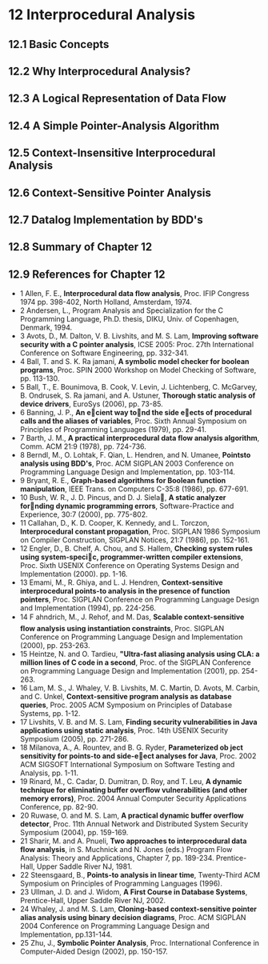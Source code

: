 # 12 Interprocedural Analysis
## 12.1 Basic Concepts  
## 12.2 Why Interprocedural Analysis?
## 12.3 A Logical Representation of Data Flow  
## 12.4 A Simple Pointer-Analysis Algorithm
## 12.5 Context-Insensitive Interprocedural Analysis
## 12.6 Context-Sensitive Pointer Analysis
## 12.7 Datalog Implementation by BDD's
## 12.8 Summary of Chapter 12
## 12.9 References for Chapter 12

- 1 Allen, F. E., **Interprocedural data flow analysis**, Proc. IFIP Congress 1974 pp. 398-402, North Holland, Amsterdam, 1974.
- 2 Andersen, L., Program Analysis and Specialization for the C Programming Language, Ph.D. thesis, DIKU, Univ. of Copenhagen, Denmark, 1994.
- 3 Avots, D., M. Dalton, V. B. Livshits, and M. S. Lam, **Improving software security with a C pointer analysis**, ICSE 2005: Proc. 27th International Conference on Software Engineering, pp. 332-341.
- 4 Ball, T. and S. K. Ra jamani, **A symbolic model checker for boolean programs**, Proc. SPIN 2000 Workshop on Model Checking of Software, pp. 113-130.
- 5 Ball, T., E. Bounimova, B. Cook, V. Levin, J. Lichtenberg, C. McGarvey, B. Ondrusek, S. Ra jamani, and A. Ustuner, **Thorough static analysis of device drivers**, EuroSys (2006), pp. 73-85.
- 6 Banning, J. P., **An ecient way tond the side eects of procedural calls and the aliases of variables**, Proc. Sixth Annual Symposium on Principles of Programming Languages (1979), pp. 29-41.
- 7 Barth, J. M., **A practical interprocedural data flow analysis algorithm**, Comm. ACM 21:9 (1978), pp. 724-736.
- 8 Berndl, M., O. Lohtak, F. Qian, L. Hendren, and N. Umanee, **Pointsto analysis using BDD's**, Proc. ACM SIGPLAN 2003 Conference on Programming Language Design and Implementation, pp. 103-114.
- 9 Bryant, R. E., **Graph-based algorithms for Boolean function manipulation**, IEEE Trans. on Computers C-35:8 (1986), pp. 677-691.
- 10 Bush, W. R., J. D. Pincus, and D. J. Siela, **A static analyzer fornding dynamic programming errors**, Software-Practice and Experience, 30:7 (2000), pp. 775-802.
- 11 Callahan, D., K. D. Cooper, K. Kennedy, and L. Torczon, **Interprocedural constant propagation**, Proc. SIGPLAN 1986 Symposium on Compiler Construction, SIGPLAN Notices, 21:7 (1986), pp. 152-161.
- 12 Engler, D., B. Chelf, A. Chou, and S. Hallem, **Checking system rules using system-specic, programmer-written compiler extensions**, Proc. Sixth USENIX Conference on Operating Systems Design and Implementation (2000). pp. 1-16.
- 13 Emami, M., R. Ghiya, and L. J. Hendren, **Context-sensitive interprocedural points-to analysis in the presence of function pointers**, Proc. SIGPLAN Conference on Programming Language Design and Implementation (1994), pp. 224-256.
- 14 F ahndrich, M., J. Rehof, and M. Das, **Scalable context-sensitive flow analysis using instantiation constraints**, Proc. SIGPLAN Conference on Programming Language Design and Implementation (2000), pp. 253-263.
- 15 Heintze, N. and O. Tardieu, **"Ultra-fast aliasing analysis using CLA: a million lines of C code in a second**, Proc. of the SIGPLAN Conference on Programming Language Design and Implementation (2001), pp. 254-263.
- 16 Lam, M. S., J. Whaley, V. B. Livshits, M. C. Martin, D. Avots, M. Carbin, and C. Unkel, **Context-sensitive program analysis as database queries**, Proc. 2005 ACM Symposium on Principles of Database Systems, pp. 1-12.
- 17 Livshits, V. B. and M. S. Lam, **Finding security vulnerabilities in Java applications using static analysis**, Proc. 14th USENIX Security Symposium (2005), pp. 271-286.
- 18 Milanova, A., A. Rountev, and B. G. Ryder, **Parameterized ob ject sensitivity for points-to and side-eect analyses for Java**, Proc. 2002 ACM SIGSOFT International Symposium on Software Testing and Analysis, pp. 1-11.
- 19 Rinard, M., C. Cadar, D. Dumitran, D. Roy, and T. Leu, **A dynamic technique for eliminating buffer overflow vulnerabilities (and other memory errors)**, Proc. 2004 Annual Computer Security Applications Conference, pp. 82-90.
- 20 Ruwase, O. and M. S. Lam, **A practical dynamic buffer overflow detector**, Proc. 11th Annual Network and Distributed System Security Symposium (2004), pp. 159-169.
- 21 Sharir, M. and A. Pnueli, **Two approaches to interprocedural data flow analysis**, in S. Muchnick and N. Jones (eds.) Program Flow Analysis: Theory and Applications, Chapter 7, pp. 189-234. Prentice-Hall, Upper Saddle River NJ, 1981.
- 22 Steensgaard, B., **Points-to analysis in linear time**, Twenty-Third ACM Symposium on Principles of Programming Languages (1996).
- 23 Ullman, J. D. and J. Widom, **A First Course in Database Systems**, Prentice-Hall, Upper Saddle River NJ, 2002.
- 24 Whaley, J. and M. S. Lam, **Cloning-based context-sensitive pointer alias analysis using binary decision diagrams**, Proc. ACM SIGPLAN 2004 Conference on Programming Language Design and Implementation, pp.131-144.
- 25 Zhu, J., **Symbolic Pointer Analysis**, Proc. International Conference in Computer-Aided Design (2002), pp. 150-157.
